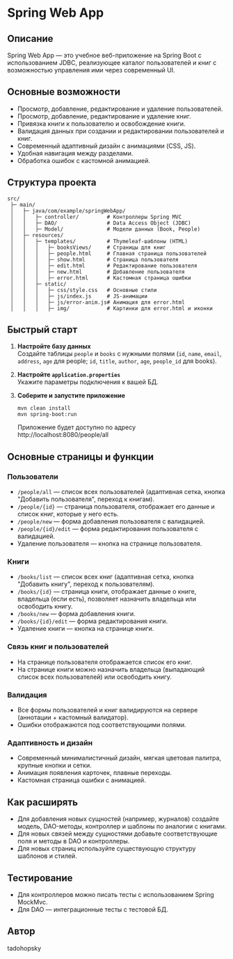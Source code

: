 # Spring Web App

## Описание

Spring Web App — это учебное веб-приложение на Spring Boot с использованием JDBC, реализующее каталог пользователей и
книг с возможностью управления ими через современный UI.

## Основные возможности

- Просмотр, добавление, редактирование и удаление пользователей.
- Просмотр, добавление, редактирование и удаление книг.
- Привязка книги к пользователю и освобождение книги.
- Валидация данных при создании и редактировании пользователей и книг.
- Современный адаптивный дизайн с анимациями (CSS, JS).
- Удобная навигация между разделами.
- Обработка ошибок с кастомной анимацией.

## Структура проекта

```
src/
 ├─ main/
 │   ├─ java/com/example/springWebApp/
 │   │   ├─ controller/         # Контроллеры Spring MVC
 │   │   ├─ DAO/                # Data Access Object (JDBC)
 │   │   ├─ Model/              # Модели данных (Book, People)
 │   ├─ resources/
 │   │   ├─ templates/          # Thymeleaf-шаблоны (HTML)
 │   │   │   ├─ booksViews/     # Страницы для книг
 │   │   │   ├─ people.html     # Главная страница пользователей
 │   │   │   ├─ show.html       # Страница пользователя
 │   │   │   ├─ edit.html       # Редактирование пользователя
 │   │   │   ├─ new.html        # Добавление пользователя
 │   │   │   ├─ error.html      # Кастомная страница ошибки
 │   │   ├─ static/
 │   │   │   ├─ css/style.css   # Основные стили
 │   │   │   ├─ js/index.js     # JS-анимации
 │   │   │   ├─ js/error-anim.js# Анимация для error.html
 │   │   │   ├─ img/            # Картинки для error.html и иконки
```

## Быстрый старт

1. **Настройте базу данных**  
   Создайте таблицы `people` и `books` с нужными полями (`id`, `name`, `email`, `address`, `age` для people; `id`,
   `title`, `author`, `age`, `people_id` для books).

2. **Настройте `application.properties`**  
   Укажите параметры подключения к вашей БД.

3. **Соберите и запустите приложение**
   ```
   mvn clean install
   mvn spring-boot:run
   ```
   Приложение будет доступно по адресу http://localhost:8080/people/all

## Основные страницы и функции

### Пользователи

- `/people/all` — список всех пользователей (адаптивная сетка, кнопка "Добавить пользователя", переход к книгам).
- `/people/{id}` — страница пользователя, отображает его данные и список книг, которые у него есть.
- `/people/new` — форма добавления пользователя с валидацией.
- `/people/{id}/edit` — форма редактирования пользователя с валидацией.
- Удаление пользователя — кнопка на странице пользователя.

### Книги

- `/books/list` — список всех книг (адаптивная сетка, кнопка "Добавить книгу", переход к пользователям).
- `/books/{id}` — страница книги, отображает данные о книге, владельца (если есть), позволяет назначить владельца или
  освободить книгу.
- `/books/new` — форма добавления книги.
- `/books/{id}/edit` — форма редактирования книги.
- Удаление книги — кнопка на странице книги.

### Связь книг и пользователей

- На странице пользователя отображается список его книг.
- На странице книги можно назначить владельца (выпадающий список всех пользователей) или освободить книгу.

### Валидация

- Все формы пользователей и книг валидируются на сервере (аннотации + кастомный валидатор).
- Ошибки отображаются под соответствующими полями.

### Адаптивность и дизайн

- Современный минималистичный дизайн, мягкая цветовая палитра, крупные кнопки и сетки.
- Анимация появления карточек, плавные переходы.
- Кастомная страница ошибки с анимацией.

## Как расширять

- Для добавления новых сущностей (например, журналов) создайте модель, DAO-методы, контроллер и шаблоны по аналогии с
  книгами.
- Для новых связей между сущностями добавьте соответствующие поля и методы в DAO и контроллеры.
- Для новых страниц используйте существующую структуру шаблонов и стилей.

## Тестирование

- Для контроллеров можно писать тесты с использованием Spring MockMvc.
- Для DAO — интеграционные тесты с тестовой БД.

## Автор

tadohopsky

